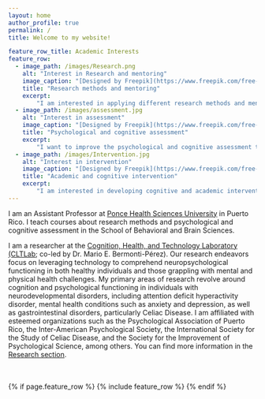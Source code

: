 ```yaml
---
layout: home
author_profile: true
permalink: /
title: Welcome to my website!

feature_row_title: Academic Interests
feature_row:
  - image_path: /images/Research.png
    alt: "Interest in Research and mentoring"
    image_caption: "[Designed by Freepik](https://www.freepik.com/free-photo/young-woman-sitting-library-using-books-computer_5495048.htm)"
    title: "Research methods and mentoring"
    excerpt:
        "I am interested in applying different research methods and mentoring students."
  - image_path: /images/assessment.jpg
    alt: "Interest in assessment"
    image_caption: "[Designed by Freepik](https://www.freepik.com/free-photo/kid-doing-occupational-therapy-session_18036573.htm?query=psychological&from_query=psychological+assessment)"
    title: "Psychological and cognitive assessment"
    excerpt:
        "I want to improve the psychological and cognitive assessment techniques."
  - image_path: /images/Intervention.jpg
    alt: "Interest in intervention"
    image_caption: "[Designed by Freepik](https://www.freepik.com/free-photo/young-woman-doing-speech-therapy-with-little-boy_18683349.htm#query=psychology%20child&position=46&from_view=search)"
    title: "Academic and cognitive intervention"
    excerpt:
        "I am interested in developing cognitive and academic interventions for school and university populations."
---
```


I am an Assistant Professor at [Ponce Health Sciences University](https://www.psm.edu/) in Puerto Rico. I teach courses about research methods and psychological and cognitive assessment in the School of Behavioral and Brain Sciences.

I am a researcher at the [Cognition, Health, and Technology Laboratory (CLTLab](https://cognition-learning-tech-lab.github.io/); co-led by Dr. Mario E. Bermonti-Pérez). Our research endeavors focus on leveraging technology to comprehend neuropsychological functioning in both healthy individuals and those grappling with mental and physical health challenges. My primary areas of research revolve around cognition and psychological functioning in individuals with neurodevelopmental disorders, including attention deficit hyperactivity disorder, mental health conditions such as anxiety and depression, as well as gastrointestinal disorders, particularly Celiac Disease. I am affiliated with esteemed organizations such as the Psychological Association of Puerto Rico, the Inter-American Psychological Society, the International Society for the Study of Celiac Disease, and the Society for the Improvement of Psychological Science, among others. You can find more information in the <a href="{{ site.url }}{{ site.baseurl }}/research">Research section</a>.


<!-- Delete next line if you prefer not to have a feature row. -->
<br />
<br />
{% if page.feature_row %}
  {% include feature_row %}
{% endif %}
<!-- Delete previous lines if you prefer not to have a feature row. -->
